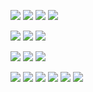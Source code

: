 ![](https://img.shields.io/badge/Library-Keras-green.svg)
![](https://img.shields.io/badge/Library-Tensorflow-green.svg)
![](https://img.shields.io/badge/Library-Pytorch-green.svg)
![](https://img.shields.io/badge/Library-FastAI-green.svg)

![](https://img.shields.io/badge/TaskType-CNN:Classification-blue.svg)
![](https://img.shields.io/badge/TaskType-CNN:Detection-blue.svg)
![](https://img.shields.io/badge/TaskType-CNN:Segmentation-blue.svg)

![](https://img.shields.io/badge/TaskType-RNNLSTM:NLP-blue.svg)
![](https://img.shields.io/badge/TaskType-RNNLSTM:TimeSeries-blue.svg)
![](https://img.shields.io/badge/TaskType-RNNLSTM:Speech-blue.svg)

![](https://img.shields.io/badge/ResourceType-Paper-red.svg)
![](https://img.shields.io/badge/ResourceType-LandmarkPaper-red.svg)
![](https://img.shields.io/badge/ResourceType-SOTA-red.svg)
![](https://img.shields.io/badge/ResourceType-Tutorial-red.svg)
![](https://img.shields.io/badge/ResourceType-Video-red.svg)
![](https://img.shields.io/badge/ResourceType-Coursework-red.svg)
